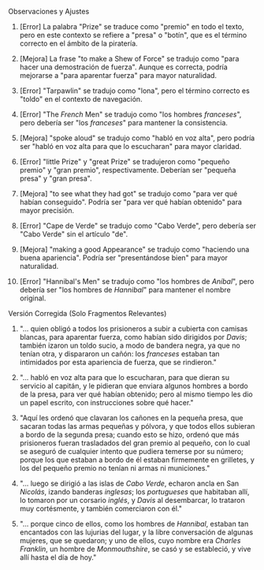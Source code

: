 Observaciones y Ajustes

1. [Error] La palabra "Prize" se traduce como "premio" en todo el texto, pero en este contexto se refiere a "presa" o "botín", que es el término correcto en el ámbito de la piratería.
   
2. [Mejora] La frase "to make a Shew of Force" se tradujo como "para hacer una demostración de fuerza". Aunque es correcta, podría mejorarse a "para aparentar fuerza" para mayor naturalidad.

3. [Error] "Tarpawlin" se tradujo como "lona", pero el término correcto es "toldo" en el contexto de navegación.

4. [Error] "The _French_ Men" se tradujo como "los hombres *franceses*", pero debería ser "los *franceses*" para mantener la consistencia.

5. [Mejora] "spoke aloud" se tradujo como "habló en voz alta", pero podría ser "habló en voz alta para que lo escucharan" para mayor claridad.

6. [Error] "little Prize" y "great Prize" se tradujeron como "pequeño premio" y "gran premio", respectivamente. Deberían ser "pequeña presa" y "gran presa".

7. [Mejora] "to see what they had got" se tradujo como "para ver qué habían conseguido". Podría ser "para ver qué habían obtenido" para mayor precisión.

8. [Error] "Cape de Verde" se tradujo como "Cabo Verde", pero debería ser "Cabo Verde" sin el artículo "de".

9. [Mejora] "making a good Appearance" se tradujo como "haciendo una buena apariencia". Podría ser "presentándose bien" para mayor naturalidad.

10. [Error] "Hannibal's Men" se tradujo como "los hombres de *Aníbal*", pero debería ser "los hombres de *Hannibal*" para mantener el nombre original.

Versión Corregida (Solo Fragmentos Relevantes)

1. "... quien obligó a todos los prisioneros a subir a cubierta con camisas blancas, para aparentar fuerza, como habían sido dirigidos por *Davis*; también izaron un toldo sucio, a modo de bandera negra, ya que no tenían otra, y dispararon un cañón: los *franceses* estaban tan intimidados por esta apariencia de fuerza, que se rindieron."

2. "... habló en voz alta para que lo escucharan, para que dieran su servicio al capitán, y le pidieran que enviara algunos hombres a bordo de la presa, para ver qué habían obtenido; pero al mismo tiempo les dio un papel escrito, con instrucciones sobre qué hacer."

3. "Aquí les ordenó que clavaran los cañones en la pequeña presa, que sacaran todas las armas pequeñas y pólvora, y que todos ellos subieran a bordo de la segunda presa; cuando esto se hizo, ordenó que más prisioneros fueran trasladados del gran premio al pequeño, con lo cual se aseguró de cualquier intento que pudiera temerse por su número; porque los que estaban a bordo de él estaban firmemente en grilletes, y los del pequeño premio no tenían ni armas ni municiones."

4. "... luego se dirigió a las islas de *Cabo Verde*, echaron ancla en San *Nicolás*, izando banderas *inglesas*; los *portugueses* que habitaban allí, lo tomaron por un corsario *inglés*, y *Davis* al desembarcar, lo trataron muy cortésmente, y también comerciaron con él."

5. "... porque cinco de ellos, como los hombres de *Hannibal*, estaban tan encantados con las lujurias del lugar, y la libre conversación de algunas mujeres, que se quedaron; y uno de ellos, cuyo nombre era *Charles Franklin*, un hombre de *Monmouthshire*, se casó y se estableció, y vive allí hasta el día de hoy."